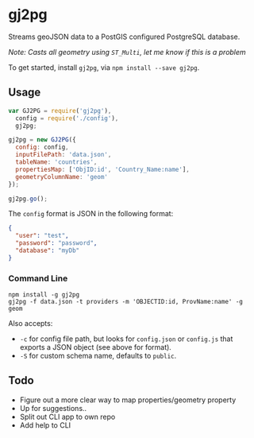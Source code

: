 # gj2pg

Streams geoJSON data to a PostGIS configured PostgreSQL database.

*Note: Casts all geometry using `ST_Multi`, let me know if this is a problem*

To get started, install `gj2pg`, via `npm install --save gj2pg`.

## Usage

```js
var GJ2PG = require('gj2pg'),
  config = require('./config'),
  gj2pg;

gj2pg = new GJ2PG({
  config: config,
  inputFilePath: 'data.json',
  tableName: 'countries',
  propertiesMap: ['ObjID:id', 'Country_Name:name'],
  geometryColumnName: 'geom'
});

gj2pg.go();
```

The `config` format is JSON in the following format:

```json
{
  "user": "test",
  "password": "password",
  "database": "myDb"
}
```

### Command Line

```
npm install -g gj2pg
gj2pg -f data.json -t providers -m 'OBJECTID:id, ProvName:name' -g geom
```

Also accepts:
* `-c` for config file path, but looks for `config.json` or `config.js` that exports a JSON object (see above for format).
* `-S` for custom schema name, defaults to `public`.

## Todo

* Figure out a more clear way to map properties/geometry property
* Up for suggestions..
* Split out CLI app to own repo
* Add help to CLI
